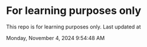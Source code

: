 # For learning purposes only
This repo is for learning purposes only.
Last updated at

Monday, November 4, 2024 9:54:48 AM

